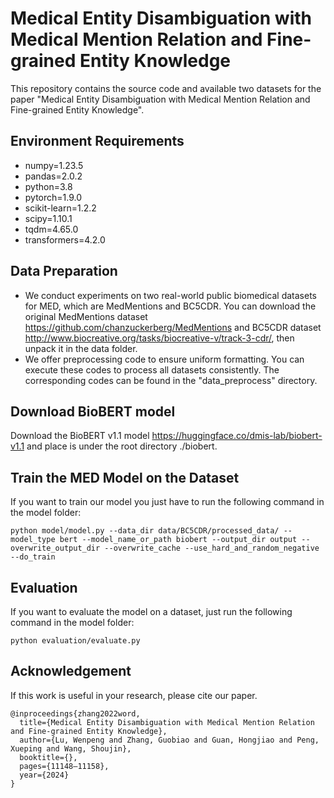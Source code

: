 #  Medical Entity Disambiguation with Medical Mention Relation and Fine-grained Entity Knowledge

This repository contains the source code and available two datasets for the paper "Medical Entity Disambiguation with Medical Mention Relation and Fine-grained Entity Knowledge".

## Environment Requirements
- numpy=1.23.5
- pandas=2.0.2
- python=3.8
- pytorch=1.9.0
- scikit-learn=1.2.2
- scipy=1.10.1
- tqdm=4.65.0
- transformers=4.2.0


## Data Preparation
- We conduct experiments on two real-world public biomedical datasets for MED, which are MedMentions and BC5CDR. You can download the original MedMentions dataset https://github.com/chanzuckerberg/MedMentions and BC5CDR dataset http://www.biocreative.org/tasks/biocreative-v/track-3-cdr/, then unpack it in the data folder.
- We offer preprocessing code to ensure uniform formatting. You can execute these codes to process all datasets consistently. The corresponding codes can be found in the "data_preprocess" directory.
## Download BioBERT model
Download the BioBERT v1.1 model https://huggingface.co/dmis-lab/biobert-v1.1 and place is under the root directory ./biobert.
## Train the MED Model on the Dataset
If you want to train our model you just have to run the following command in the model folder:
```shell
python model/model.py --data_dir data/BC5CDR/processed_data/ --model_type bert --model_name_or_path biobert --output_dir output --overwrite_output_dir --overwrite_cache --use_hard_and_random_negative --do_train
```
## Evaluation
If you want to evaluate the model on a dataset, just run the following command in the model folder:
```shell
python evaluation/evaluate.py 
```
## Acknowledgement
If this work is useful in your research, please cite our paper.
```shell
@inproceedings{zhang2022word,
  title={Medical Entity Disambiguation with Medical Mention Relation and Fine-grained Entity Knowledge},
  author={Lu, Wenpeng and Zhang, Guobiao and Guan, Hongjiao and Peng, Xueping and Wang, Shoujin},
  booktitle={},
  pages={11148–11158},
  year={2024}
}
```



